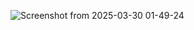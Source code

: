 ![Screenshot from 2025-03-30 01-49-24](https://github.com/user-attachments/assets/3e78a230-f72f-488c-8720-b32b4a77c418)
